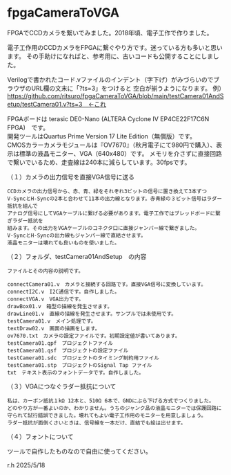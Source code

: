 # fpgaCameraToVGA
FPGAでCCDカメラを繋いでみました。2018年頃、電子工作で作りました。

電子工作用のCCDカメラをFPGAに繋ぐやり方です。迷っている方も多いと思います。
その手助けになればと、参考用に、古いコードも公開することにしました。

Verilogで書かれたコード.vファイルのインデント（字下げ）がみづらいのでブラウザのURL欄の文末に「?ts=3」をつけると
空白が揃うようになります。
例）https://github.com/ritsuro/fpgaCameraToVGA/blob/main/testCamera01AndSetup/testCamera01.v?ts=3　←これ

FPGAボードは  terasic DE0-Nano (ALTERA Cyclone IV EP4CE22F17C6N FPGA)　です。  
開発ツールはQuartus Prime Version 17 Lite Edition（無償版）です。  
CMOSカラーカメラモジュールは『OV7670』（秋月電子にて980円で購入）、表示は標準の液晶モニター、VGA（640x480）です。
メモリを介さずに直接回路で繋いでいるため、走査線は240本に減らしています。30fpsです。  

（１）カメラの出力信号を直接VGA信号に送る

    CCDカメラの出力信号から、赤、青、緑をそれぞれ3ビットの信号に置き換えて3本ずつ
    V-SyncとH-Syncの2本と合わせて11本の出力線となります。赤青緑の３ビット信号はラダー抵抗を組んで
    アナログ信号にしてVGAケーブルに繋げる必要があります。電子工作ではブレッドボードに繋ぎラダー抵抗を
    組みます。その出力をVGAケーブルのコネクタ口に直接ジャンパー線で繋ぎました。
    V-SyncとH-Syncの出力線もジャンパー線で直結させます。
    液晶モニターは壊れても良いものを使いました。

（２）フォルダ、testCamera01AndSetup　の内容

    ファイルとその内容の説明です。

    connectCamera01.v　カメラと接続する回路です。直接VGA信号に変換しています。
    connectI2C.v　I2C通信です。自作しました。
    connectVGA.v　VGA出力です。
    drawBox01.v　箱型の描線を発生させます。
    drawLine01.v　直線の描線を発生させます。サンプルでは未使用です。
    testCamera01.v　メイン処理です。
    textDraw02.v　画面の描画をします。
    ov7670.txt　カメラの設定ファイルです。初期設定値が書いてあります。
    testCamera01.qpf　プロジェクトファイル
    testCamera01.qsf　プロジェクトの設定ファイル
    testCamera01.sdc　プロジェクトのタイミング制約用ファイル
    testCamera01.stp　プロジェクトのSignal Tap ファイル
    txt　テキスト表示のフォントデータです。自作しました。
    
（３）VGAにつなぐラダー抵抗について  

    私は、カーボン抵抗１kΩ 12本と、510Ω 6本で、GNDにぶら下げる方式でつくりました。
    どのやり方が一番よいのか、わかりません。うちのジャンク品の液晶モニターでは保護回路に
    守られて試行錯誤できました。壊れてもよい電子工作用のモニターを用意しましょう。  
    ラダー抵抗が面倒くさいときは、信号線を一本だけ、直結でも絵は出せます。
     
（４）フォントについて

   ツールで自作したものなので自由に使ってください。
   
   r.h 2025/5/18
   
